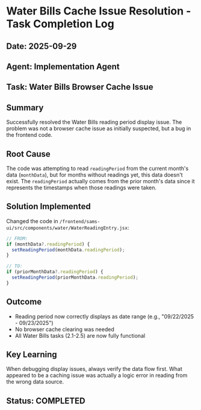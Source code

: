 # Water Bills Cache Issue Resolution - Task Completion Log

## Date: 2025-09-29
## Agent: Implementation Agent
## Task: Water Bills Browser Cache Issue

## Summary
Successfully resolved the Water Bills reading period display issue. The problem was not a browser cache issue as initially suspected, but a bug in the frontend code.

## Root Cause
The code was attempting to read `readingPeriod` from the current month's data (`monthData`), but for months without readings yet, this data doesn't exist. The `readingPeriod` actually comes from the prior month's data since it represents the timestamps when those readings were taken.

## Solution Implemented
Changed the code in `/frontend/sams-ui/src/components/water/WaterReadingEntry.jsx`:

```javascript
// FROM:
if (monthData?.readingPeriod) {
  setReadingPeriod(monthData.readingPeriod);
}

// TO:
if (priorMonthData?.readingPeriod) {
  setReadingPeriod(priorMonthData.readingPeriod);
}
```

## Outcome
- Reading period now correctly displays as date range (e.g., "09/22/2025 - 09/23/2025")
- No browser cache clearing was needed
- All Water Bills tasks (2.1-2.5) are now fully functional

## Key Learning
When debugging display issues, always verify the data flow first. What appeared to be a caching issue was actually a logic error in reading from the wrong data source.

## Status: COMPLETED